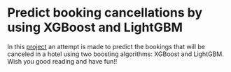 # Predict booking cancellations by using XGBoost and LightGBM

Ιn this [project](https://github.com/katetotka/hotel_prediction/blob/main/booking_cancellations.ipynb) an attempt is made to predict the bookings that will be canceled in a hotel using two boosting algorithms: XGBoost and LightGBM. Wish you good reading and have fun!!
